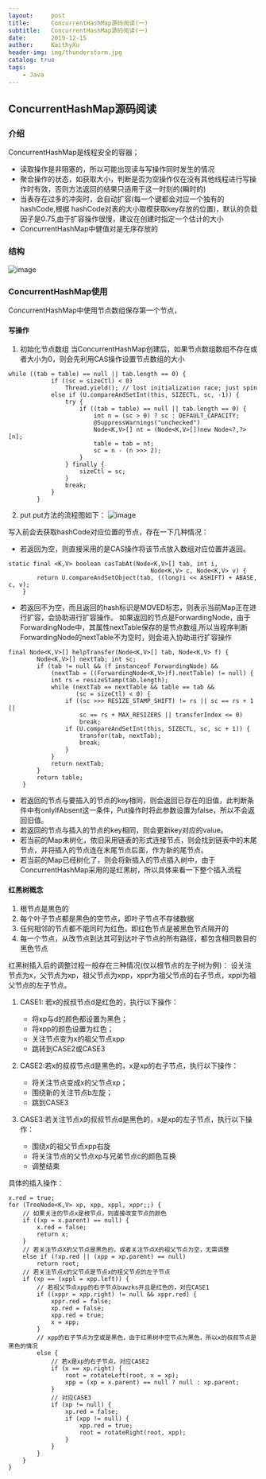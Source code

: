 ```yaml
---
layout:     post
title:      ConcurrentHashMap源码阅读(一)
subtitle:   ConcurrentHashMap源码阅读(一)
date:       2019-12-15
author:     KaithyXu
header-img: img/thunderstorm.jpg
catalog: true
tags:
    - Java
---
```

## ConcurrentHashMap源码阅读


### 介绍

ConcurrentHashMap是线程安全的容器；

* 读取操作是非阻塞的，所以可能出现读与写操作同时发生的情况
* 聚合操作的状态，如获取大小，判断是否为空操作仅在没有其他线程进行写操作时有效，否则方法返回的结果只适用于这一时刻的(瞬时的)
* 当表存在过多的冲突时，会自动扩容(每一个键都会对应一个独有的hashCode,根据 hashCode对表的大小取模获取key存放的位置)，默认的负载因子是0.75,由于扩容操作很慢，建议在创建时指定一个估计的大小
* ConcurrentHashMap中健值对是无序存放的

### 结构

![image](img/concurrentHashMap.png)

### ConcurrentHashMap使用
ConcurrentHashMap中使用节点数组保存第一个节点，

#### 写操作
1. 初始化节点数组
当ConcurrentHashMap创建后，如果节点数组数组不存在或者大小为0，则会先利用CAS操作设置节点数组的大小
```
while ((tab = table) == null || tab.length == 0) {
            if ((sc = sizeCtl) < 0)
                Thread.yield(); // lost initialization race; just spin
            else if (U.compareAndSetInt(this, SIZECTL, sc, -1)) {
                try {
                    if ((tab = table) == null || tab.length == 0) {
                        int n = (sc > 0) ? sc : DEFAULT_CAPACITY;
                        @SuppressWarnings("unchecked")
                        Node<K,V>[] nt = (Node<K,V>[])new Node<?,?>[n];
                        table = tab = nt;
                        sc = n - (n >>> 2);
                    }
                } finally {
                    sizeCtl = sc;
                }
                break;
            }
        }
```

2. put
put方法的流程图如下：
![image](img/ConcurrentHashMap_Put.jpg)

写入前会去获取hashCode对应位置的节点，存在一下几种情况：

* 若返回为空，则直接采用的是CAS操作将该节点放入数组对应位置并返回。
```
static final <K,V> boolean casTabAt(Node<K,V>[] tab, int i,
                                        Node<K,V> c, Node<K,V> v) {
        return U.compareAndSetObject(tab, ((long)i << ASHIFT) + ABASE, c, v);
    }
```

* 若返回不为空，而且返回的hash标识是MOVED标志，则表示当前Map正在进行扩容，会协助进行扩容操作。
如果返回的节点是ForwardingNode，由于ForwardingNode中，其属性nextTable保存的是节点数组,所以当程序判断ForwardingNode的nextTable不为空时，则会进入协助进行扩容操作
```
final Node<K,V>[] helpTransfer(Node<K,V>[] tab, Node<K,V> f) {
        Node<K,V>[] nextTab; int sc;
        if (tab != null && (f instanceof ForwardingNode) &&
            (nextTab = ((ForwardingNode<K,V>)f).nextTable) != null) {
            int rs = resizeStamp(tab.length);
            while (nextTab == nextTable && table == tab &&
                   (sc = sizeCtl) < 0) {
                if ((sc >>> RESIZE_STAMP_SHIFT) != rs || sc == rs + 1 ||
                    sc == rs + MAX_RESIZERS || transferIndex <= 0)
                    break;
                if (U.compareAndSetInt(this, SIZECTL, sc, sc + 1)) {
                    transfer(tab, nextTab);
                    break;
                }
            }
            return nextTab;
        }
        return table;
    }
```

* 若返回的节点与要插入的节点的key相同，则会返回已存在的旧值，此判断条件中有onlyIfAbsent这一条件，Put操作时将此参数设置为false，所以不会返回旧值。
* 若返回的节点与插入的节点的key相同，则会更新key对应的value。
* 若当前的Map未树化，依旧采用链表的形式连接节点，则会找到链表中的末尾节点，并将插入的节点连在末尾节点后面，作为新的尾节点。
* 若当前的Map已经树化了，则会将新插入的节点插入树中，由于ConcurrentHashMap采用的是红黑树，所以具体来看一下整个插入流程

#### 红黑树概念

1. 根节点是黑色的
2. 每个叶子节点都是黑色的空节点，即叶子节点不存储数据
3. 任何相邻的节点都不能同时为红色，即红色节点是被黑色节点隔开的
4. 每一个节点，从改节点到达其可到达叶子节点的所有路径，都包含相同数目的黑色节点

红黑树插入后的调整过程一般存在三种情况(仅以根节点的左子树为例)：
设关注节点为x，父节点为xp，祖父节点为xpp，xppr为祖父节点的右子节点，xppl为祖父节点的左子节点。

1. CASE1: 若x的叔叔节点d是红色的，执行以下操作：
    * 将xp与d的颜色都设置为黑色；
    * 将xpp的颜色设置为红色；
    * 关注节点变为x的祖父节点xpp
    * 跳转到CASE2或CASE3
2. CASE2:若x的叔叔节点d是黑色的，x是xp的右子节点，执行以下操作：
    * 将关注节点变成x的父节点xp；
    * 围绕新的关注节点b左旋；
    * 跳到CASE3

3. CASE3:若关注节点x的叔叔节点d是黑色的，x是xp的左子节点，执行以下操作：
    * 围绕x的祖父节点xpp右旋
    * 将关注节点的父节点xp与兄弟节点c的颜色互换
    * 调整结束

具体的插入操作：
```
x.red = true;
for (TreeNode<K,V> xp, xpp, xppl, xppr;;) {
    // 如果关注的节点x是根节点，则直接改变节点的颜色
    if ((xp = x.parent) == null) {
        x.red = false;
        return x;
    }
    // 若关注节点X的父节点是黑色的，或者关注节点X的祖父节点为空，无需调整
    else if (!xp.red || (xpp = xp.parent) == null)
        return root;
    // 若关注节点x的父节点是节点x的祖父节点的左子节点
    if (xp == (xppl = xpp.left)) {
        // 若祖父节点xpp的右子节点buwzks并且是红色的，对应CASE1
        if ((xppr = xpp.right) != null && xppr.red) {
            xppr.red = false;
            xp.red = false;
            xpp.red = true;
            x = xpp;
        }
        // xpp的右子节点为空或是黑色，由于红黑树中空节点为黑色，所以x的叔叔节点是黑色的情况
        else {
            // 若x是xp的右子节点，对应CASE2
            if (x == xp.right) {
                root = rotateLeft(root, x = xp);
                xpp = (xp = x.parent) == null ? null : xp.parent;
            }
            // 对应CASE3
            if (xp != null) {
                xp.red = false;
                if (xpp != null) {
                    xpp.red = true;
                    root = rotateRight(root, xpp);
                }
            }
        }
    }
}
```










